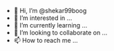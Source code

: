 - 👋 Hi, I’m @shekar99boog
- 👀 I’m interested in ...
- 🌱 I’m currently learning ...
- 💞️ I’m looking to collaborate on ...
- 📫 How to reach me ...

<!---
shekar99boog/shekar99boog is a ✨ special ✨ repository because its `README.md` (this file) appears on your GitHub profile.
You can click the Preview link to take a look at your changes.
--->
